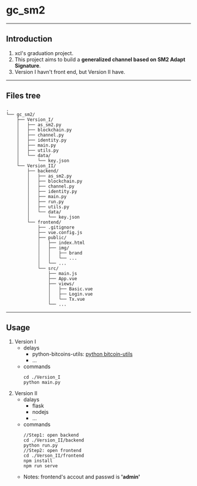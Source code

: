 # gc_sm2
---
## Introduction
1. xcl's graduation project.
2. This project aims to build a **generalized channel based on SM2 Adapt Signature**.
3. Version I havn't front end, but Version II have.
---
## Files tree
```
.
└── gc_sm2/
    ├── Version_I/
    │   ├── as_sm2.py
    │   ├── blockchain.py
    │   ├── channel.py
    │   ├── identity.py
    │   ├── main.py
    │   ├── utils.py  
    │   └── data/
    │       └── key.json
    └── Version_II/
        ├── backend/
        │   ├── as_sm2.py
        │   ├── blockchain.py
        │   ├── channel.py
        │   ├── identity.py
        │   ├── main.py
        │   ├── run.py
        │   ├── utils.py  
        │   └── data/
        │       └── key.json      
        └── frontend/
            ├── .gitignore
            ├── vue.config.js
            ├── public/
            │   ├── index.html
            │   ├── img/
            │   │   ├── brand
            │   │   └── ... 
            │   └── ... 
            └── src/
                ├── main.js
                ├── App.vue
                ├── views/
                │   ├── Basic.vue
                │   ├── Login.vue
                │   └── Tx.vue
                └── ...
```
---
## Usage
1. Version I
    - delays
        - python-bitcoins-utils: [python bitcoin-utils](https://github.com/karask/python-bitcoin-utils)
        - ...
    - commands 
        ```
        cd ./Version_I
        python main.py
        ```
2. Version II
    - dalays
        - flask
        - nodejs
        - ...
    - commands
        ```
        //Step1: open backend
        cd ./Version_II/backend
        python run.py
        //Step2: open frontend
        cd ./Verson_II/frontend
        npm install
        npm run serve
        ```
    - Notes:
        frontend's accout and passwd is **'admin'**
        
